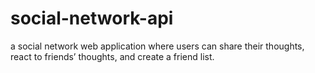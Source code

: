 # social-network-api
a social network web application where users can share their thoughts, react to friends’ thoughts, and create a friend list.
